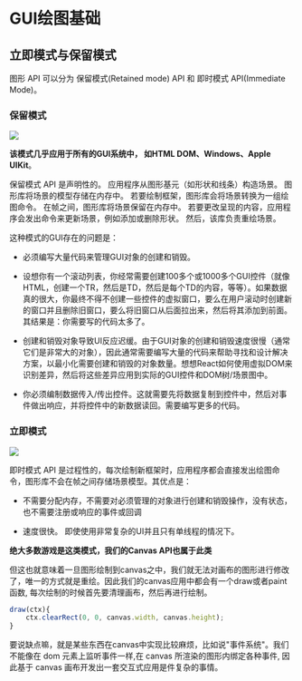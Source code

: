 # GUI绘图基础

## 立即模式与保留模式

图形 API 可以分为 保留模式(Retained mode) API 和 即时模式 API(Immediate Mode)。 

### 保留模式

![](https://learn.microsoft.com/zh-cn/windows/win32/learnwin32/images/graphics06.png)

**该模式几乎应用于所有的GUI系统中， 如HTML DOM、Windows、Apple UIKit**。

保留模式 API 是声明性的。 应用程序从图形基元（如形状和线条）构造场景。 图形库将场景的模型存储在内存中。 若要绘制框架，图形库会将场景转换为一组绘图命令。 在帧之间，图形库将场景保留在内存中。 若要更改呈现的内容，应用程序会发出命令来更新场景，例如添加或删除形状。 然后，该库负责重绘场景。

这种模式的GUI存在的问题是：

- 必须编写大量代码来管理GUI对象的创建和销毁。

- 设想你有一个滚动列表，你经常需要创建100多个或1000多个GUI控件（就像HTML，创建一个TR，然后是TD，然后是每个TD的内容，等等）。如果数据真的很大，你最终不得不创建一些控件的虚拟窗口，要么在用户滚动时创建新的窗口并且删除旧窗口，要么将旧窗口从后面拉出来，然后将其添加到前面。其结果是：你需要写的代码太多了。

- 创建和销毁对象导致UI反应迟缓。由于GUI对象的创建和销毁速度很慢（通常它们是非常大的对象），因此通常需要编写大量的代码来帮助寻找和设计解决方案，以最小化需要创建和销毁的对象数量。想想React如何使用虚拟DOM来识别差异，然后将这些差异应用到实际的GUI控件和DOM树/场景图中。

- 你必须编制数据传入/传出控件。这就需要先将数据复制到控件中，然后对事件做出响应，并将控件中的新数据读回。需要编写更多的代码。

### 立即模式

![](https://learn.microsoft.com/zh-cn/windows/win32/learnwin32/images/graphics07.png)


即时模式 API 是过程性的，每次绘制新框架时，应用程序都会直接发出绘图命令，图形库不会在帧之间存储场景模型。其优点是：

- 不需要分配内存，不需要对必须管理的对象进行创建和销毁操作，没有状态，也不需要注册或响应的事件或回调

- 速度很快。 即使使用非常复杂的UI并且只有单线程的情况下。

**绝大多数游戏是这类模式，我们的Canvas API也属于此类**

但这也就意味着一旦图形绘制到canvas之中，我们就无法对画布的图形进行修改了，唯一的方式就是重绘。因此我们的canvas应用中都会有一个draw或者paint函数, 每次绘制的时候首先要清理画布，然后再进行绘制。
```js
draw(ctx){
    ctx.clearRect(0, 0, canvas.width, canvas.height);
}
```
要说缺点嘛，就是某些东西在canvas中实现比较麻烦，比如说"事件系统"。我们不能像在 dom 元素上监听事件一样,在 canvas 所渲染的图形内绑定各种事件, 因此基于 canvas 画布开发出一套交互式应用是件复杂的事情。

